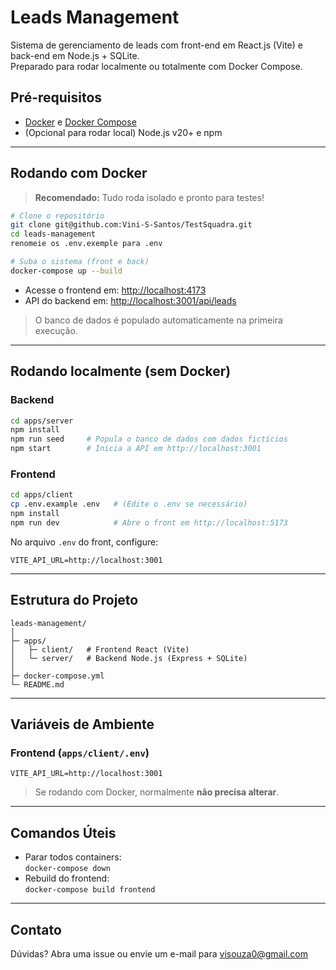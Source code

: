 # Leads Management

Sistema de gerenciamento de leads com front-end em React.js (Vite) e back-end em Node.js + SQLite.\
Preparado para rodar localmente ou totalmente com Docker Compose.

## Pré-requisitos

- [Docker](https://www.docker.com/) e [Docker Compose](https://docs.docker.com/compose/)
- (Opcional para rodar local) Node.js v20+ e npm

---

## Rodando com Docker

> **Recomendado:** Tudo roda isolado e pronto para testes!

```bash
# Clone o repositório
git clone git@github.com:Vini-S-Santos/TestSquadra.git
cd leads-management
renomeie os .env.exemple para .env

# Suba o sistema (front e back)
docker-compose up --build
```

- Acesse o frontend em: [http://localhost:4173](http://localhost:4173)
- API do backend em: [http://localhost:3001/api/leads](http://localhost:3001/api/leads)

> O banco de dados é populado automaticamente na primeira execução.

---

## Rodando localmente (sem Docker)

### Backend

```bash
cd apps/server
npm install
npm run seed     # Popula o banco de dados com dados fictícios
npm start        # Inicia a API em http://localhost:3001
```

### Frontend

```bash
cd apps/client
cp .env.example .env   # (Edite o .env se necessário)
npm install
npm run dev            # Abre o front em http://localhost:5173
```

No arquivo `.env` do front, configure:

```
VITE_API_URL=http://localhost:3001
```

---

## Estrutura do Projeto

```
leads-management/
│
├─ apps/
│   ├─ client/   # Frontend React (Vite)
│   └─ server/   # Backend Node.js (Express + SQLite)
│
├─ docker-compose.yml
└─ README.md
```

---

## Variáveis de Ambiente

### Frontend (`apps/client/.env`)

```
VITE_API_URL=http://localhost:3001
```

> Se rodando com Docker, normalmente **não precisa alterar**.

---

## Comandos Úteis

- Parar todos containers:\
  `docker-compose down`
- Rebuild do frontend:\
  `docker-compose build frontend`

---

## Contato

Dúvidas? Abra uma issue ou envie um e-mail para [visouza0@gmail.com](mailto\:visouza0@gmail.com)

